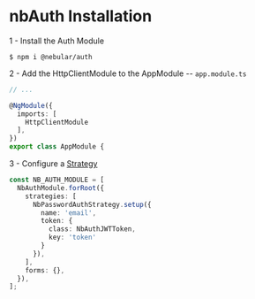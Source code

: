 # nbAuth Installation


1 - Install the Auth Module

```
$ npm i @nebular/auth
```

2 - Add the HttpClientModule to the AppModule -- `app.module.ts`

```typescript
// ...

@NgModule({
  imports: [
    HttpClientModule
  ],
})
export class AppModule {
```

3 - Configure a [Strategy](https://akveo.github.io/nebular/docs/auth/configuring-a-strategy#strategy)

```typescript
const NB_AUTH_MODULE = [
  NbAuthModule.forRoot({
    strategies: [
      NbPasswordAuthStrategy.setup({
        name: 'email',
        token: {
          class: NbAuthJWTToken,
          key: 'token'
        }
      }),
    ],
    forms: {},
  }),
];
```
